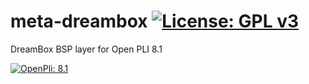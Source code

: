 meta-dreambox [![License: GPL v3](https://img.shields.io/badge/License-GPLv3-blue.svg)](https://www.gnu.org/licenses/gpl-3.0)
=============
DreamBox BSP layer for Open PLI 8.1

[![OpenPli: 8.1](https://openpli.org/wp-content/themes/openpli/images/openpli-logo-black.png)](https://www.github.com/openpli)
